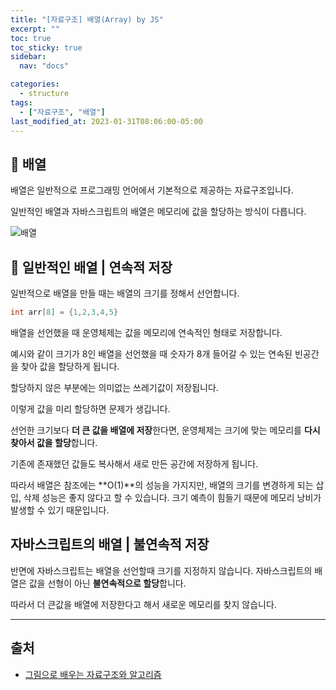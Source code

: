 ```yaml
---
title: "[자료구조] 배열(Array) by JS"
excerpt: ""
toc: true
toc_sticky: true
sidebar:
  nav: "docs"

categories:
  - structure
tags:
  - ["자료구조", "배열"]
last_modified_at: 2023-01-31T08:06:00-05:00
---
```


## 📄 배열

배열은 일반적으로 프로그래밍 언어에서 기본적으로 제공하는 자료구조입니다.

일반적인 배열과 자바스크립트의 배열은 메모리에 값을 할당하는 방식이 다릅니다.

![배열](https://user-images.githubusercontent.com/56298540/215411883-490f20b2-9799-4c78-8b42-6e485b558384.jpg)

## 📄 일반적인 배열 | 연속적 저장

일반적으로 배열을 만들 때는 배열의 크기를 정해서 선언합니다.

```java
int arr[8] = {1,2,3,4,5}
```

배열을 선언했을 때 운영체제는 값을 메모리에 연속적인 형태로 저장합니다.

예시와 같이 크기가 8인 배열을 선언했을 때 숫자가 8개 들어갈 수 있는 연속된 빈공간을 찾아 값을 할당하게 됩니다.

할당하지 않은 부분에는 의미없는 쓰레기값이 저장됩니다.

이렇게 값을 미리 할당하면 문제가 생깁니다.

선언한 크기보다 **더 큰 값을 배열에 저장**한다면, 운영체제는 크기에 맞는 메모리를 **다시 찾아서 값을 할당**합니다.

기존에 존재했던 값들도 복사해서 새로 만든 공간에 저장하게 됩니다.

따라서 배열은 참조에는 **O(1)**의 성능을 가지지만, 배열의 크기를 변경하게 되는 삽입, 삭제 성능은 좋지 않다고 할 수 있습니다. 크기 예측이 힘들기 때문에 메모리 낭비가 발생할 수 있기 때문입니다.

## 자바스크립트의 배열 | 불연속적 저장

반면에 자바스크립트는 배열을 선언할때 크기를 지정하지 않습니다. 자바스크립트의 배열은 값을 선형이 아닌 **불연속적으로 할당**합니다.

따라서 더 큰값을 배열에 저장한다고 해서 새로운 메모리를 찾지 않습니다.

---

## 출처

- [그림으로 배우는 자료구조와 알고리즘](https://www.inflearn.com/course/%EC%9E%90%EB%A3%8C%EA%B5%AC%EC%A1%B0-%EC%95%8C%EA%B3%A0%EB%A6%AC%EC%A6%98-%EA%B8%B0%EB%B3%B8)
